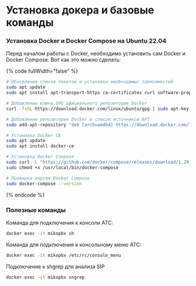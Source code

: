 # Установка докера и базовые команды

### Установка Docker и Docker Compose на Ubuntu 22.04

Перед началом работы с Docker, необходимо установить сам Docker и Docker Compose. Вот как это можно сделать:

{% code fullWidth="false" %}
```bash
# Обновление списка пакетов и установка необходимых зависимостей
sudo apt update
sudo apt install apt-transport-https ca-certificates curl software-properties-common

# Добавление ключа GPG официального репозитория Docker
curl -fsSL https://download.docker.com/linux/ubuntu/gpg | sudo apt-key add -

# Добавление репозитория Docker в список источников APT
sudo add-apt-repository "deb [arch=amd64] https://download.docker.com/linux/ubuntu $(lsb_release -cs) stable"

# Установка Docker CE
sudo apt update
sudo apt install docker-ce

# Установка Docker Compose
sudo curl -L "https://github.com/docker/compose/releases/download/1.29.2/docker-compose-$(uname -s)-$(uname -m)" -o /usr/local/bin/docker-compose
sudo chmod +x /usr/local/bin/docker-compose

# Проверка версии Docker Compose
sudo docker-compose --version

```
{% endcode %}

### Полезные команды

Команда для подключения к консоли АТС:

```bash
docker exec -it mikopbx sh
```

Команда для подключения к консольному меню АТС:

```bash
docker exec -it mikopbx /etc/rc/console_menu
```

Подключение к shgrep для анализа SIP

```bash
docker exec -it mikopbx sngrep
```

